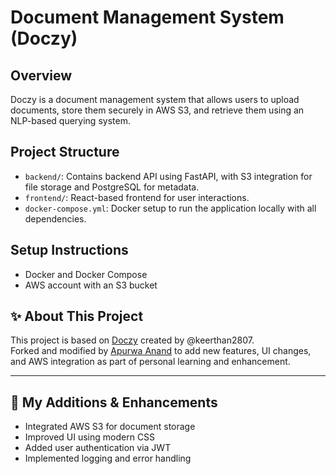 # Document Management System (Doczy)

## Overview
Doczy is a document management system that allows users to upload documents, store them securely in AWS S3, and retrieve them using an NLP-based querying system. 

## Project Structure
- `backend/`: Contains backend API using FastAPI, with S3 integration for file storage and PostgreSQL for metadata.
- `frontend/`: React-based frontend for user interactions.
- `docker-compose.yml`: Docker setup to run the application locally with all dependencies.

## Setup Instructions
- Docker and Docker Compose
- AWS account with an S3 bucket


## ✨ About This Project

This project is based on [Doczy](https://github.com/keerthan2807/Doczy) created by @keerthan2807.  
Forked and modified by [Apurwa Anand](https://github.com/apurwaanand) to add new features, UI changes, and AWS integration as part of personal learning and enhancement.

---

## 🚀 My Additions & Enhancements
- Integrated AWS S3 for document storage
- Improved UI using modern CSS
- Added user authentication via JWT
- Implemented logging and error handling

